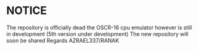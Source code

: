 # NOTICE
The repository is officially dead the OSCR-16 cpu emulator however is still in development (5th version under development)
The new repository will soon be shared
Regards
AZRAEL337/RANAK

